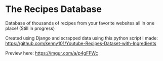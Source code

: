 # The Recipes Database
Database of thousands of recipes from your favorite websites all in one place! (Still in progress)

Created using Django and scrapped data using this python script I made: 
https://github.com/kenny101/Youtube-Recipes-Dataset-with-Ingredients

Preview here: https://imgur.com/a/p4gFFWc

